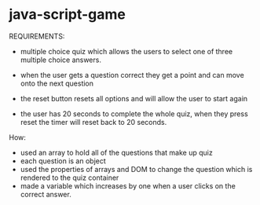 # java-script-game

REQUIREMENTS:

- multiple choice quiz which allows the users to select one of three multiple choice answers.

- when the user gets a question correct they get a point and can move onto the next question

- the reset button resets all options and will allow the user to start again

- the user has 20 seconds to complete the whole quiz, when they press reset the timer will reset back to 20 seconds.

How:

- used an array to hold all of the questions that make up quiz
- each question is an object
- used the properties of arrays and DOM to change the question which is rendered to the quiz container
- made a variable which increases by one when a user clicks on the correct answer.
